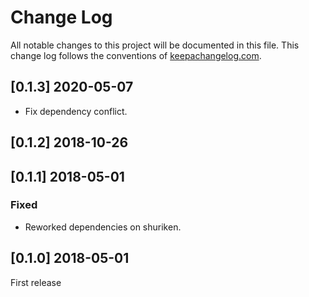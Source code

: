 # Change Log
All notable changes to this project will be documented in this file. This change log follows the conventions of [keepachangelog.com](http://keepachangelog.com/).

## [0.1.3] 2020-05-07
- Fix dependency conflict.

## [0.1.2] 2018-10-26

## [0.1.1] 2018-05-01
### Fixed
- Reworked dependencies on shuriken.

## [0.1.0] 2018-05-01

First release

